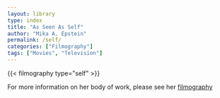 ```yaml
---
layout: library
type: index
title: "As Seen As Self"
author: "Mika A. Epstein"
permalink: /self/
categories: ["Filmography"]
tags: ["Movies", "Television"]
---
```


{{< filmography type="self" >}}

For more information on her body of work, please see her [filmography](/library/filmography/)
